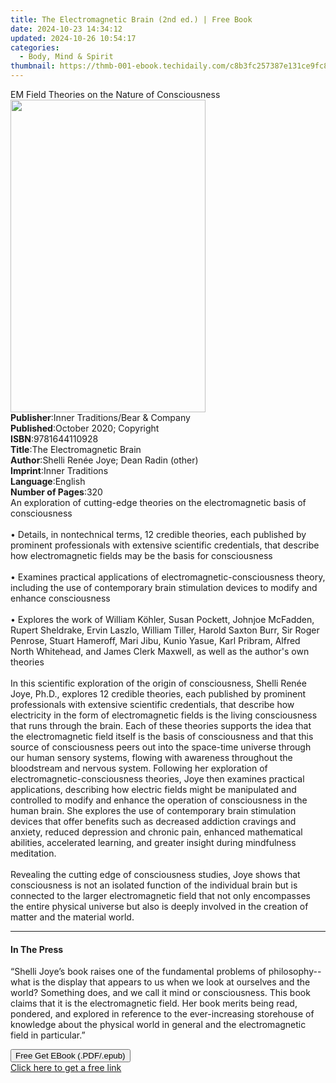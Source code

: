 ```yaml
---
title: The Electromagnetic Brain (2nd ed.) | Free Book
date: 2024-10-23 14:34:12
updated: 2024-10-26 10:54:17
categories:
  - Body, Mind & Spirit
thumbnail: https://thmb-001-ebook.techidaily.com/c8b3fc257387e131ce9fc8da7c71353d003037b3bce5558bdb8b980759a84e14.jpg
---
```

<main id="book-container">
  <div class="flex flex-col">
    <div class="book-brief flex-1 py-6 px-4 sm:p-6 md:py-10 md:px-8">
      <!-- brief-->
      <div class="book-brief-main">
        EM Field Theories on the Nature of Consciousness
      </div>
    </div>
    <div
      class="book-meta-info flex-1 grid gap-4 col-start-1 col-end-3 row-start-1 sm:mb-6 sm:grid-cols-4 lg:gap-6 lg:col-start-2 lg:row-end-6 lg:row-span-6 lg:mb-0"
    >
      <div
        class="book-meta-info-left place-content-center mt-4 p-4 text-sm leading-6 col-start-2 col-span-2 dark:text-slate-400"
      >
        <img
          class="w-full h-500 object-cover rounded-lg sm:h-255 sm:col-span-2 lg:col-span-full"
          src="https://img-001-ebook.techidaily.com/1f80c4c54eb9482b251016526f6e0a248c4eac1e021d4f934038bb2dc3f34c42.jpg"
          alt=""
          width="312"
          height="500"
        />
      </div>
      <div
        class="book-meta-info-right mt-2 col-start-1 row-start-2 col-span-3 self-center"
      >
        <!-- meta data  -->
        <div class="flex flex-col px-4 md:px-8">
          <div class="flex-1">
            <strong>Publisher</strong>:<span class="px-2"
              >Inner Traditions/Bear &amp; Company</span
            >
          </div>
          <div class="flex-1">
            <strong>Published</strong>:<span class="px-2"
              >October 2020; Copyright</span
            >
          </div>
          <div class="flex-1">
            <strong>ISBN</strong>:<span class="px-2">9781644110928</span>
          </div>
          <div class="flex-1">
            <strong>Title</strong>:<span class="px-2"
              >The Electromagnetic Brain</span
            >
          </div>
          <div class="flex-1">
            <strong>Author</strong>:<span class="px-2"
              >Shelli Renée Joye; Dean Radin (other)</span
            >
          </div>
          <div class="flex-1">
            <strong>Imprint</strong>:<span class="px-2">Inner Traditions</span>
          </div>
          <div class="flex-1">
            <strong>Language</strong>:<span class="px-2">English</span>
          </div>
          <div class="flex-1">
            <strong>Number of Pages</strong>:<span class="px-2">320</span>
          </div>
        </div>
      </div>
    </div>
    <div class="book-description flex-1 py-6 px-4 sm:p-6 md:py-10 md:px-8">
      <div class="book-description-main">
        <div accordion-content="" id="description">
          An exploration of cutting-edge theories on the electromagnetic basis
          of consciousness <br /><br />• Details, in nontechnical terms, 12
          credible theories, each published by prominent professionals with
          extensive scientific credentials, that describe how electromagnetic
          fields may be the basis for consciousness <br /><br />• Examines
          practical applications of electromagnetic-consciousness theory,
          including the use of contemporary brain stimulation devices to modify
          and enhance consciousness <br /><br />• Explores the work of William
          Köhler, Susan Pockett, Johnjoe McFadden, Rupert Sheldrake, Ervin
          Laszlo, William Tiller, Harold Saxton Burr, Sir Roger Penrose, Stuart
          Hameroff, Mari Jibu, Kunio Yasue, Karl Pribram, Alfred North
          Whitehead, and James Clerk Maxwell, as well as the author's own
          theories <br /><br />In this scientific exploration of the origin of
          consciousness, Shelli Renée Joye, Ph.D., explores 12 credible
          theories, each published by prominent professionals with extensive
          scientific credentials, that describe how electricity in the form of
          electromagnetic fields is the living consciousness that runs through
          the brain. Each of these theories supports the idea that the
          electromagnetic field itself is the basis of consciousness and that
          this source of consciousness peers out into the space-time universe
          through our human sensory systems, flowing with awareness throughout
          the bloodstream and nervous system. Following her exploration of
          electromagnetic-consciousness theories, Joye then examines practical
          applications, describing how electric fields might be manipulated and
          controlled to modify and enhance the operation of consciousness in the
          human brain. She explores the use of contemporary brain stimulation
          devices that offer benefits such as decreased addiction cravings and
          anxiety, reduced depression and chronic pain, enhanced mathematical
          abilities, accelerated learning, and greater insight during
          mindfulness meditation. <br /><br />Revealing the cutting edge of
          consciousness studies, Joye shows that consciousness is not an
          isolated function of the individual brain but is connected to the
          larger electromagnetic field that not only encompasses the entire
          physical universe but also is deeply involved in the creation of
          matter and the material world.
        </div>
        <div class="accordion-fader"></div>
      </div>
    </div>
    <div class="book-excerpts flex-1 py-6 px-4 sm:p-6 md:py-10 md:px-8">
      <!-- excerpts-->
      <div class="book-excerpts-main">
        <hr />
        <h4 class="placeholder placeholder-heading">
          <span>In The Press</span>
        </h4>
        <p>
          “Shelli Joye’s book raises one of the fundamental problems of
          philosophy--what is the display that appears to us when we look at
          ourselves and the world? Something does, and we call it mind or
          consciousness. This book claims that it is the electromagnetic field.
          Her book merits being read, pondered, and explored in reference to the
          ever-increasing storehouse of knowledge about the physical world in
          general and the electromagnetic field in particular.”
        </p>
      </div>
    </div>
    <div
      class="book-about-author flex-1 py-6 px-4 sm:p-6 md:py-10 md:px-8"
    ></div>
    <div class="book-free-get flex-1 py-6 px-4 sm:p-6 md:py-10 md:px-8">
      <button
        id="btn-free-get"
        class="bg-blue-500 hover:bg-blue-700 text-white font-bold py-2 px-4 rounded"
      >
        Free Get EBook (.PDF/.epub)
      </button>
      <div id="countdown-display" class="px-2 text-lg mt-2"></div>
      <a
        id="free-link"
        class="hidden bg-blue-500 hover:bg-blue-700 text-white font-bold py-2 px-4 rounded"
        href="https://www.ebooks.com/en-us/book/209961591/the-electromagnetic-brain/shelli-ren-e-joye/"
        target="_blank"
        >Click here to get a free link</a
      >
    </div>
    <script>
      let countdownTime = 0;
      let countdownInterval = null;
      document
        .getElementById('btn-free-get')
        .addEventListener('click', startCountdown);
      function startCountdown() {
        countdownTime = new Date().getTime() + 60000 * 3;
        countdownInterval = setInterval(updateCountdown, 1000);
        document.getElementById('btn-free-get').disabled = true;
        document
          .getElementById('btn-free-get')
          .classList.add('bg-gray-500', 'cursor-not-allowed');
      }
      function updateCountdown() {
        let currentTime = new Date().getTime();
        let timeLeft = countdownTime - currentTime;
        let secondsLeft = Math.floor(timeLeft / 1000);
        document.getElementById('countdown-display').innerHTML =
          `Remaining time: ${secondsLeft} seconds.`;
        if (secondsLeft <= 0) {
          clearInterval(countdownInterval);
          document.getElementById('btn-free-get').classList.add('hidden');
          document.getElementById('free-link').classList.remove('hidden');
          document.getElementById('countdown-display').innerHTML = '';
        }
      }
    </script>
  </div>
</main>
